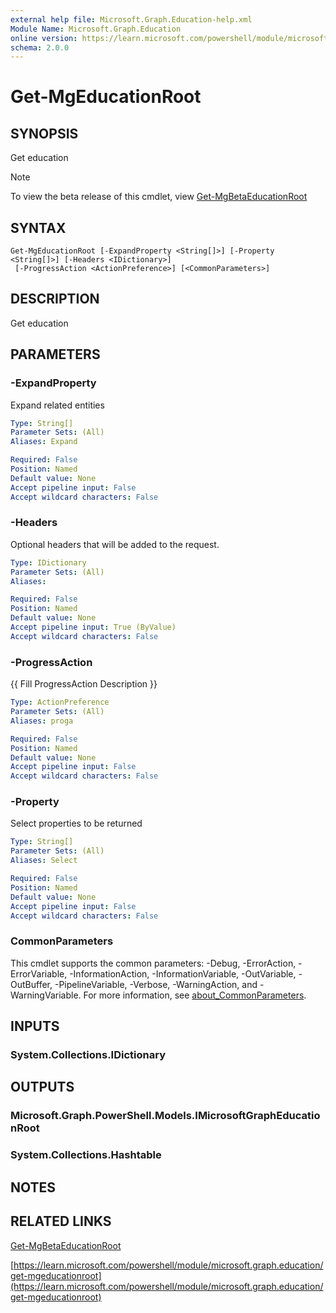 ```yaml
---
external help file: Microsoft.Graph.Education-help.xml
Module Name: Microsoft.Graph.Education
online version: https://learn.microsoft.com/powershell/module/microsoft.graph.education/get-mgeducationroot
schema: 2.0.0
---
```


# Get-MgEducationRoot

## SYNOPSIS
Get education

> [!NOTE]
> To view the beta release of this cmdlet, view [Get-MgBetaEducationRoot](/powershell/module/Microsoft.Graph.Beta.Education/Get-MgBetaEducationRoot?view=graph-powershell-beta)

## SYNTAX

```
Get-MgEducationRoot [-ExpandProperty <String[]>] [-Property <String[]>] [-Headers <IDictionary>]
 [-ProgressAction <ActionPreference>] [<CommonParameters>]
```

## DESCRIPTION
Get education

## PARAMETERS

### -ExpandProperty
Expand related entities

```yaml
Type: String[]
Parameter Sets: (All)
Aliases: Expand

Required: False
Position: Named
Default value: None
Accept pipeline input: False
Accept wildcard characters: False
```

### -Headers
Optional headers that will be added to the request.

```yaml
Type: IDictionary
Parameter Sets: (All)
Aliases:

Required: False
Position: Named
Default value: None
Accept pipeline input: True (ByValue)
Accept wildcard characters: False
```

### -ProgressAction
{{ Fill ProgressAction Description }}

```yaml
Type: ActionPreference
Parameter Sets: (All)
Aliases: proga

Required: False
Position: Named
Default value: None
Accept pipeline input: False
Accept wildcard characters: False
```

### -Property
Select properties to be returned

```yaml
Type: String[]
Parameter Sets: (All)
Aliases: Select

Required: False
Position: Named
Default value: None
Accept pipeline input: False
Accept wildcard characters: False
```

### CommonParameters
This cmdlet supports the common parameters: -Debug, -ErrorAction, -ErrorVariable, -InformationAction, -InformationVariable, -OutVariable, -OutBuffer, -PipelineVariable, -Verbose, -WarningAction, and -WarningVariable. For more information, see [about_CommonParameters](http://go.microsoft.com/fwlink/?LinkID=113216).

## INPUTS

### System.Collections.IDictionary
## OUTPUTS

### Microsoft.Graph.PowerShell.Models.IMicrosoftGraphEducationRoot
### System.Collections.Hashtable
## NOTES

## RELATED LINKS
[Get-MgBetaEducationRoot](/powershell/module/Microsoft.Graph.Beta.Education/Get-MgBetaEducationRoot?view=graph-powershell-beta)

[https://learn.microsoft.com/powershell/module/microsoft.graph.education/get-mgeducationroot](https://learn.microsoft.com/powershell/module/microsoft.graph.education/get-mgeducationroot)





